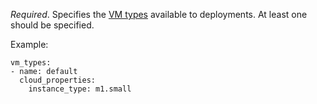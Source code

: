 *Required*. Specifies the [VM types](https://bosh.io/docs/terminology.html#vm-type) available to deployments. At least one should be specified.

Example:

	vm_types:
	- name: default
	  cloud_properties:
	    instance_type: m1.small
